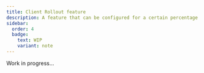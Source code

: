```yaml
---
title: Client Rollout feature
description: A feature that can be configured for a certain percentage of users.
sidebar:
  order: 4
  badge:
    text: WIP
    variant: note
---
```


Work in progress...
